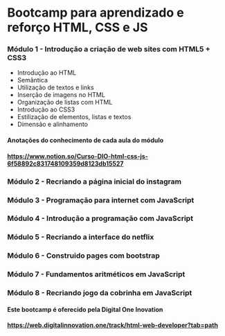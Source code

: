 # Bootcamp para aprendizado e reforço HTML, CSS e JS

### Módulo 1 - Introdução a criação de web sites com HTML5 + CSS3
* Introdução ao HTML
* Semântica
* Utilização de textos e links
* Inserção de imagens no HTML
* Organização de listas com HTML
* Introdução ao CSS3
* Estilização de elementos, listas e textos
* Dimensão e alinhamento
#### Anotações do conhecimento de cada aula do módulo
#### https://www.notion.so/Curso-DIO-html-css-js-6f58892c831748109359d8123db15527

### Módulo 2 - Recriando a página inicial do instagram

### Módulo 3 - Programação para internet com JavaScript

### Módulo 4 - Introdução a programação com JavaScript

### Módulo 5 - Recriando a interface do netflix

### Módulo 6 - Construido pages com bootstrap

### Módulo 7 - Fundamentos aritméticos em JavaScript

### Módulo 8 - Recriando jogo da cobrinha em JavaScript



#### Este bootcamp é oferecido pela Digital One Inovation 
#### https://web.digitalinnovation.one/track/html-web-developer?tab=path
